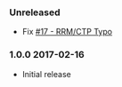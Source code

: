 ### Unreleased
  - Fix [#17 - RRM/CTP Typo](https://github.com/ONSdigital/sdx-receipt-ctp/issues/17)

### 1.0.0 2017-02-16
  - Initial release
